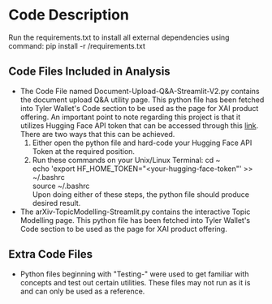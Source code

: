 # Code Description
Run the requirements.txt to install all external dependencies using command: pip install -r /requirements.txt

## Code Files Included in Analysis
* The Code File named Document-Upload-Q&A-Streamlit-V2.py contains the document upload Q&A utility page. This python file has been fetched into Tyler Wallet's Code section to be used as the page for XAI product offering. An important point to note regarding this project is that it utilizes Hugging Face API token that can be accessed through this [link](https://huggingface.co/settings/tokens). There are two ways that this can be achieved.      
   1. Either open the python file and hard-code your Hugging Face API Token at the required position.
   2. Run these commands on your Unix/Linux Terminal:
        cd ~    
        echo 'export HF_HOME_TOKEN="<your-hugging-face-token"' >> ~/.bashrc    
        source ~/.bashrc    
  Upon doing either of these steps, the python file should produce desired result.
* The arXiv-TopicModelling-Streamlit.py contains the interactive Topic Modelling page. This python file has been fetched into Tyler Wallet's Code section to be used as the page for XAI product offering.

## Extra Code Files
* Python files beginning with "Testing-" were used to get familiar with concepts and test out certain utilities. These files may not run as it is and can only be used as a reference. 

